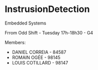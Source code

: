 # InstrusionDetection
Embedded Systems

Frrom Odd Shift - Tuesday 17h-18h30 - G4

Members:
- DANIEL CORREIA - 84587
- ROMAIN OGÉE - 98145
- LOUIS COTILLARD - 98147
